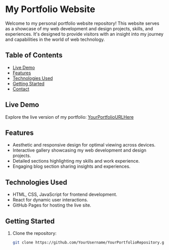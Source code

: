 # My Portfolio Website



Welcome to my personal portfolio website repository! This website serves as a showcase of my web development and design projects, skills, and experiences. It's designed to provide visitors with an insight into my journey and capabilities in the world of web technology.

## Table of Contents

- [Live Demo](#live-demo)
- [Features](#features)
- [Technologies Used](#technologies-used)
- [Getting Started](#getting-started)
- [Contact](#contact)

## Live Demo

Explore the live version of my portfolio: [YourPortfolioURLHere](https://www.yourportfolio.com)

## Features

- Aesthetic and responsive design for optimal viewing across devices.
- Interactive gallery showcasing my web development and design projects.
- Detailed sections highlighting my skills and work experience.
- Engaging blog section sharing insights and experiences.

## Technologies Used

- HTML, CSS, JavaScript for frontend development.
- React for dynamic user interactions.
- GitHub Pages for hosting the live site.

## Getting Started

1. Clone the repository:
   ```sh
   git clone https://github.com/YourUsername/YourPortfolioRepository.git
